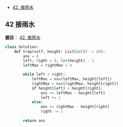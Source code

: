 - [42. 接雨水](#4-接雨水)


## 42 接雨水
**题目**：
<a href="https://leetcode-cn.com/problems/trapping-rain-water/" target="_blank">42. 接雨水</a>

```python
class Solution:
    def trap(self, height: List[int]) -> int:
        ans = 0
        left, right = 0, len(height) - 1
        leftMax = rightMax = 0

        while left < right:
            leftMax = max(leftMax, height[left])
            rightMax = max(rightMax, height[right])
            if height[left] < height[right]:
                ans += leftMax - height[left]
                left += 1
            else:
                ans += rightMax - height[right]
                right -= 1
        
        return ans
```